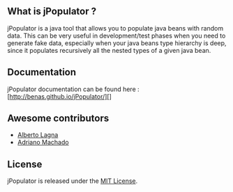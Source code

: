 ## What is jPopulator ?

jPopulator is a java tool that allows you to populate java beans with random data. This can be very useful in development/test phases when you need to generate fake data, especially when your java beans type hierarchy is deep, since it populates recursively all the nested types of a given java bean.

## Documentation

jPopulator documentation can be found here : [http://benas.github.io/jPopulator/][]

## Awesome contributors

* [Alberto Lagna](https://github.com/alagna)
* [Adriano Machado](https://github.com/ammachado)

## License
jPopulator is released under the [MIT License][].

[http://benas.github.io/jPopulator/]: http://benas.github.io/jPopulator/
[MIT License]: http://opensource.org/licenses/mit-license.php/